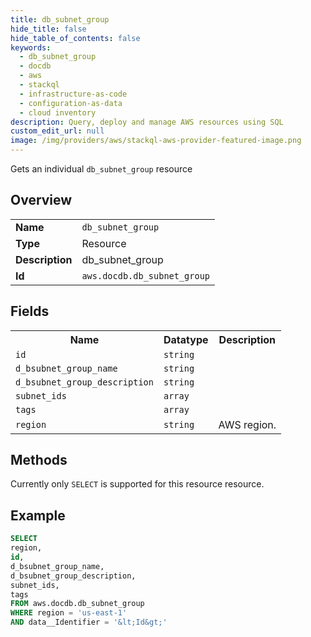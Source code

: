 ```yaml
---
title: db_subnet_group
hide_title: false
hide_table_of_contents: false
keywords:
  - db_subnet_group
  - docdb
  - aws
  - stackql
  - infrastructure-as-code
  - configuration-as-data
  - cloud inventory
description: Query, deploy and manage AWS resources using SQL
custom_edit_url: null
image: /img/providers/aws/stackql-aws-provider-featured-image.png
---
```

Gets an individual <code>db_subnet_group</code> resource

## Overview
<table><tbody>
<tr><td><b>Name</b></td><td><code>db_subnet_group</code></td></tr>
<tr><td><b>Type</b></td><td>Resource</td></tr>
<tr><td><b>Description</b></td><td>db_subnet_group</td></tr>
<tr><td><b>Id</b></td><td><code>aws.docdb.db_subnet_group</code></td></tr>
</tbody></table>

## Fields
<table><tbody>
<tr><th>Name</th><th>Datatype</th><th>Description</th></tr>
<tr><td><code>id</code></td><td><code>string</code></td><td></td></tr>
<tr><td><code>d_bsubnet_group_name</code></td><td><code>string</code></td><td></td></tr>
<tr><td><code>d_bsubnet_group_description</code></td><td><code>string</code></td><td></td></tr>
<tr><td><code>subnet_ids</code></td><td><code>array</code></td><td></td></tr>
<tr><td><code>tags</code></td><td><code>array</code></td><td></td></tr>
<tr><td><code>region</code></td><td><code>string</code></td><td>AWS region.</td></tr>

</tbody></table>

## Methods
Currently only <code>SELECT</code> is supported for this resource resource.





## Example
```sql
SELECT
region,
id,
d_bsubnet_group_name,
d_bsubnet_group_description,
subnet_ids,
tags
FROM aws.docdb.db_subnet_group
WHERE region = 'us-east-1'
AND data__Identifier = '&lt;Id&gt;'
```
